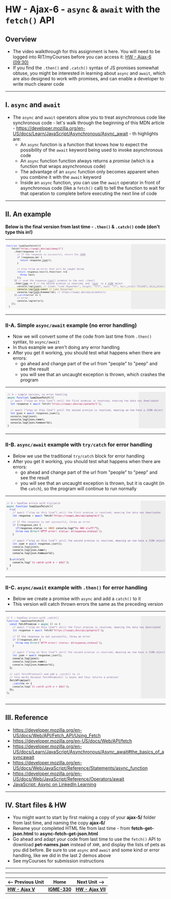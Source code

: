 # HW - Ajax-6 - `async` & `await` with the `fetch()` API

## Overview
- The video walkthrough for this assignment is here. You will need to be logged into RIT/myCourses before you can access it: [HW - Ajax-6 (09:30)](https://rit.hosted.panopto.com/Panopto/Pages/Viewer.aspx?id=48c38f6f-9ce8-4f08-9016-ad9e00f5c88d&start=0)
- If you find the `.then()` and `.catch()` syntax of JS promises somewhat obtuse, you might be interested in learning about `async` and `await`, which are also designed to work with promises, and can enable a developer to write much clearer code

<hr>

## I. `async` and `await`

- The `async` and `await` operators allow you to treat asynchronous code like synchronous code - let's walk through the beginning of this MDN article - https://developer.mozilla.org/en-US/docs/Learn/JavaScript/Asynchronous/Async_await - th highlights are:
  - An `async` function is a function that knows how to expect the possibility of the `await` keyword being used to invoke asynchronous code
  - An `async` function function always returns a *promise* (which is a function that wraps asynchronous code)
  - The advantage of an `async` function only becomes apparent when you combine it with the `await` keyword
  - Inside an `async` function, you can use the `await` operator in front of asynchronous code (like a `fetch()` call) to tell the function to wait for that operation to complete before executing the next line of code

<hr>

## II. An example

**Below is the final version from last time - `.then()` & `.catch()` code (don't type this in!)**

<hr>

![screenshot](_images/_ajax-images/HW-ajax-6.png)

<hr>

### II-A. Simple `async/await` example (no error handling)
- Now we will convert some of the code from last time from `.then()` syntax, to `async/await`
- In thus example we aren't doing any error handling
- After you get it working, you should test what happens when there are errors:
  - go ahead and change part of the url from "people" to "peep" and see the result
  - you will see that an uncaught exception is thrown, which crashes the program

<hr>

![screenshot](_images/_ajax-images/HW-ajax-7.png)

<hr>

### II-B. `async/await` example with `try/catch` for error handling

- Below we use the traditional `try/catch` block for error handling
- After you get it working, you should test what happens when there are errors:
  - go ahead and change part of the url from "people" to "peep" and see the result
  - you will see that an uncaught exception is thrown, but it is caught (in the `catch`), so the program will continue to run normally

<hr>

![screenshot](_images/_ajax-images/HW-ajax-8.png)

<hr>

### II-C. `async/await` example with `.then()` for error handling

- Below we create a promise with `async` and add a `catch()` to it
- This version will catch thrown errors the same as the preceding version

<hr>

![screenshot](_images/_ajax-images/HW-ajax-9.png)

<hr>

## III. Reference

- https://developer.mozilla.org/en-US/docs/Web/API/Fetch_API/Using_Fetch
- https://developer.mozilla.org/en-US/docs/Web/API/fetch
- https://developer.mozilla.org/en-US/docs/Learn/JavaScript/Asynchronous/Async_await#the_basics_of_asyncawait
- https://developer.mozilla.org/en-US/docs/Web/JavaScript/Reference/Statements/async_function
- https://developer.mozilla.org/en-US/docs/Web/JavaScript/Reference/Operators/await
- [JavaScript: Async on LinkedIn Learning](https://www.linkedin.com/learning/javascript-async/building-code-using-promises?u=42272537)

<hr>

## IV. Start files & HW
- You might want to start by first making a copy of your **ajax-5/** folder from last time, and naming the copy **ajax-6/**
- Rename your completed HTML file from last time - from **fetch-get-json.html** to **async-fetch-get-json.html** 
- Go ahead and adapt your code from last time to use the `fetch()` API to download **pet-names.json** instead of `XHR`, and display the lists of pets as you did before. Be sure to use `async` and `await` and some kind or error handling, like we did in the last 2 demos above
- See myCourses for submission instructions

<hr><hr>

| <-- Previous Unit | Home | Next Unit -->
| --- | --- | --- 
|   [**HW - Ajax V**](HW-ajax-5.md)  |  [**IGME-330**](../README.md) | [**HW - Ajax VII**](HW-ajax-7.md) 
